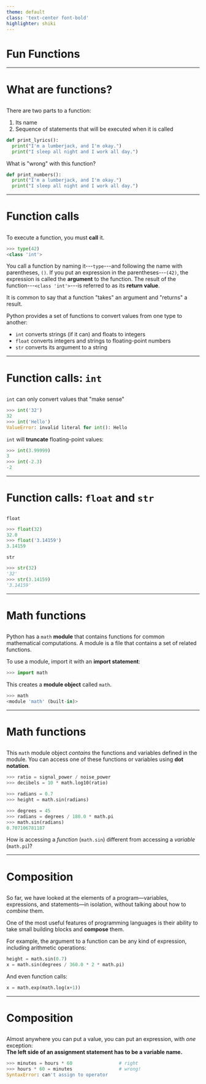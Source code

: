 ```yaml
---
theme: default
class: 'text-center font-bold'
highlighter: shiki
---
```


# Fun Functions

---

# What are functions?

##

There are two parts to a function:

1. Its name
2. Sequence of statements that will be executed when it is called

<v-click>

```python
def print_lyrics():
  print("I'm a lumberjack, and I'm okay.")
  print("I sleep all night and I work all day.")
```

</v-click>


<v-click>

What is "wrong" with this function?

```python
def print_numbers():
  print("I'm a lumberjack, and I'm okay.")
  print("I sleep all night and I work all day.")
```

</v-click>

---

# Function calls

##

To execute a function, you must **call** it.

```python
>>> type(42)
<class 'int'>
```

You call a function by naming it---`type`---and following the name with parentheses, `()`. If you put an expression in the parentheses---`(42)`, the expression is called the **argument** to the function. The result of the function---`<class 'int'>`---is referred to as its **return value**.

It is common to say that a function "takes" an argument and "returns" a result.

<v-click>

Python provides a set of functions to convert values from one type to another:

- `int` converts strings (if it can) and floats to integers
- `float` converts integers and strings to floating-point numbers
- `str` converts its argument to a string

</v-click>

---

# Function calls: `int`

##

`int` can only convert values that "make sense"

```python
>>> int('32')
32
>>> int('Hello')
ValueError: invalid literal for int(): Hello
```

<v-click>

`int` will **truncate** floating-point values:

```python
>>> int(3.99999)
3
>>> int(-2.3)
-2
```

</v-click>

---

# Function calls: `float` and `str`

##

`float`

```python
>>> float(32)
32.0
>>> float('3.14159')
3.14159
```

<v-click>

`str`

```python
>>> str(32)
'32'
>>> str(3.14159)
'3.14159'
```

</v-click>

---

# Math functions

##

Python has a `math` **module** that contains functions for common mathematical computations.
A module is a file that contains a set of related functions.

To use a module, import it with an **import statement**:

```python
>>> import math
```

This creates a **module object** called `math`.

```python
>>> math
<module 'math' (built-in)>
```

---

# Math functions

##

This `math` module object *contains* the functions and variables defined in the module. You can access one of these functions or variables using **dot notation**.

```python
>>> ratio = signal_power / noise_power
>>> decibels = 10 * math.log10(ratio)

>>> radians = 0.7
>>> height = math.sin(radians)

>>> degrees = 45
>>> radians = degrees / 180.0 * math.pi
>>> math.sin(radians)
0.707106781187
```

How is accessing a *function* (`math.sin`) different from accessing a *variable* (`math.pi`)?

---

# Composition

##

So far, we have looked at the elements of a program—variables, expressions, and statements—in isolation, without talking about how to *combine* them.

One of the most useful features of programming languages is their ability to take small building blocks and **compose** them.

For example, the argument to a function can be any kind of expression, including arithmetic operations:

```python
height = math.sin(0.7)
x = math.sin(degrees / 360.0 * 2 * math.pi)
```

And even function calls:

```python
x = math.exp(math.log(x+1))
```

---

# Composition

##

Almost anywhere you can put a value, you can put an expression, with *one* exception:\
**The left side of an assignment statement has to be a variable name.**

```python
>>> minutes = hours * 60                 # right
>>> hours * 60 = minutes                 # wrong!
SyntaxError: can't assign to operator
```

